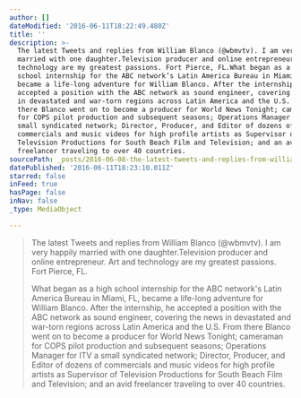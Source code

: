 ```yaml
---
author: []
dateModified: '2016-06-11T18:22:49.480Z'
title: ''
description: >-
  The latest Tweets and replies from William Blanco (@wbmvtv). I am very happily
  married with one daughter.Television producer and online entrepreneur. Art and
  technology are my greatest passions. Fort Pierce, FL.What began as a high
  school internship for the ABC network’s Latin America Bureau in Miami, FL,
  became a life-long adventure for William Blanco. After the internship, he
  accepted a position with the ABC network as sound engineer, covering the news
  in devastated and war-torn regions across Latin America and the U.S. From
  there Blanco went on to become a producer for World News Tonight; cameraman
  for COPS pilot production and subsequent seasons; Operations Manager for ITV a
  small syndicated network; Director, Producer, and Editor of dozens of
  commercials and music videos for high profile artists as Supervisor of
  Television Productions for South Beach Film and Television; and an avid
  freelancer traveling to over 40 countries.
sourcePath: _posts/2016-06-08-the-latest-tweets-and-replies-from-william-blanco-wbmvtv.md
datePublished: '2016-06-11T18:23:10.011Z'
starred: false
inFeed: true
hasPage: false
inNav: false
_type: MediaObject

---
```

> The latest Tweets and replies from William Blanco (@wbmvtv). I am very happily married with one daughter.Television producer and online entrepreneur. Art and technology are my greatest passions. Fort Pierce, FL.
> 
> What began as a high school internship for the ABC network's Latin America Bureau in Miami, FL, became a life-long adventure for William Blanco. After the internship, he accepted a position with the ABC network as sound engineer, covering the news in devastated and war-torn regions across Latin America and the U.S. From there Blanco went on to become a producer for World News Tonight; cameraman for COPS pilot production and subsequent seasons; Operations Manager for ITV a small syndicated network; Director, Producer, and Editor of dozens of commercials and music videos for high profile artists as Supervisor of Television Productions for South Beach Film and Television; and an avid freelancer traveling to over 40 countries.